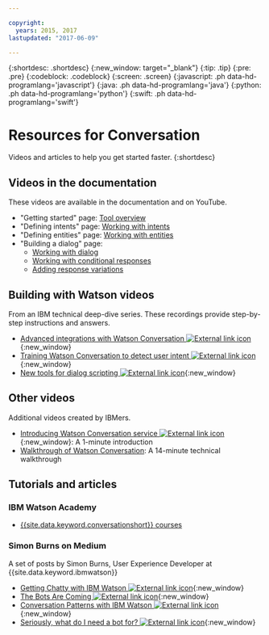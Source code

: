 ```yaml
---

copyright:
  years: 2015, 2017
lastupdated: "2017-06-09"

---
```


{:shortdesc: .shortdesc}
{:new_window: target="_blank"}
{:tip: .tip}
{:pre: .pre}
{:codeblock: .codeblock}
{:screen: .screen}
{:javascript: .ph data-hd-programlang='javascript'}
{:java: .ph data-hd-programlang='java'}
{:python: .ph data-hd-programlang='python'}
{:swift: .ph data-hd-programlang='swift'}

# Resources for Conversation

Videos and articles to help you get started faster.
{:shortdesc}

## Videos in the documentation

These videos are available in the documentation and on YouTube.

-  "Getting started" page: [Tool overview](getting-started.html)
-  "Defining intents" page: [Working with intents](intents.html)
-  "Defining entities" page: [Working with entities](entities.html)
-  "Building a dialog" page:
    -  [Working with dialog](dialog-build.html)
    -  [Working with conditional responses](dialog-responses.html#multiple-responses)
    -  [Adding response variations](dialog-responses.html#adding-variety)

## Building with Watson videos

From an IBM technical deep-dive series. These recordings provide step-by-step instructions and answers.

- [Advanced integrations with Watson Conversation ![External link icon](../../icons/launch-glyph.svg "External link icon")](https://youtu.be/0rnt54ONtQw){:new_window}
- [Training Watson Conversation to detect user intent ![External link icon](../../icons/launch-glyph.svg "External link icon")](https://youtu.be/uYw4Tv1Y5tc){:new_window}
- [New tools for dialog scripting ![External link icon](../../icons/launch-glyph.svg "External link icon")](https://youtu.be/QuR54--vD5o){:new_window}

## Other videos

Additional videos created by IBMers.

- [Introducing Watson Conversation service ![External link icon](../../icons/launch-glyph.svg "External link icon")](https://youtu.be/A96nLYSMltA){:new_window}: A 1-minute introduction
- [Walkthrough of Watson Conversation](https://youtu.be/ELwWhJGE2P8): A 14-minute technical walkthrough  <!-- {a:target="_blank"} -->

## Tutorials and articles

### IBM Watson Academy

- [{{site.data.keyword.conversationshort}} courses](https://www.watson-academy.info/course/index.php?categoryid=29)

### Simon Burns on Medium

A set of posts by Simon Burns, User Experience Developer at {{site.data.keyword.ibmwatson}}

- [Getting Chatty with IBM Watson ![External link icon](../../icons/launch-glyph.svg "External link icon")](https://medium.com/@snrubnomis/getting-chatty-with-ibm-watson-1075c549ee9e#.vkt86reej){:new_window}
- [The Bots Are Coming ![External link icon](../../icons/launch-glyph.svg "External link icon")](https://medium.com/@snrubnomis/the-bots-are-coming-b0fa71475381#.jq8md0zg7){:new_window}
- [Conversation Patterns with IBM Watson ![External link icon](../../icons/launch-glyph.svg "External link icon")](https://medium.com/@snrubnomis/conversation-patterns-with-ibm-watson-6c4be05e2fe5#.eorkk7crm){:new_window}
- [Seriously, what do I need a bot for? ![External link icon](../../icons/launch-glyph.svg "External link icon")](https://medium.com/@snrubnomis/seriously-what-do-i-need-a-bot-for-8b91a5ffac1a#.ipvv6ixru){:new_window}
